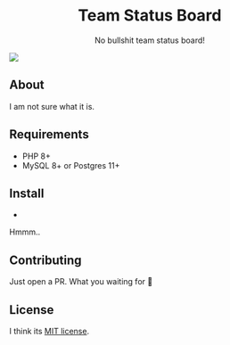 <h1 align="center">Team Status Board</h1>
<p align="center">No bullshit team status board!</p>


<img src="https://i.imgur.com/dcqw50d.png">

## About

I am not sure what it is.

## Requirements
- PHP 8+
- MySQL 8+ or Postgres 11+

## Install
- 

Hmmm..

## Contributing

Just open a PR. What you waiting for 🤔

## License

I think its [MIT license](https://opensource.org/licenses/MIT).
